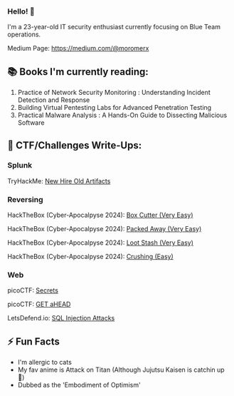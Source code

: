 ### Hello! 👋
I'm a 23-year-old IT security enthusiast currently focusing on Blue Team operations.

Medium Page: https://medium.com/@moromerx

## 📚 Books I'm currently reading:

1. Practice of Network Security Monitoring : Understanding Incident Detection and Response
2. Building Virtual Pentesting Labs for Advanced Penetration Testing
3. Practical Malware Analysis : A Hands-On Guide to Dissecting Malicious Software

## 🏴 CTF/Challenges Write-Ups:

### Splunk
TryHackMe: [New Hire Old Artifacts](Challenges/Splunk/New-Hire-Old-Artifacts{THM}.md)

### Reversing

HackTheBox (Cyber-Apocalpyse 2024): [Box Cutter (Very Easy)](https://github.com/moromerx/Blue-Team/blob/main/Challenges/Reverse%20Engineering/BoxCutter%7BHTB%7D.md)

HackTheBox (Cyber-Apocalpyse 2024): [Packed Away (Very Easy)](https://github.com/moromerx/Blue-Team/blob/main/Challenges/Reverse%20Engineering/PackedAway%7BHTB%7D.md)

HackTheBox (Cyber-Apocalpyse 2024): [Loot Stash (Very Easy)](https://github.com/moromerx/Blue-Team/blob/main/Challenges/Reverse%20Engineering/LootStash%7BHTB%7D.md)

HackTheBox (Cyber-Apocalpyse 2024): [Crushing (Easy)](https://github.com/moromerx/CTF-Challenges/blob/main/Challenges/Reverse%20Engineering/Crushing%7BHTB%7D.md)

### Web

picoCTF: [Secrets](https://github.com/moromerx/CTF-Challenges/blob/main/Challenges/Web%20Exploitation/picoCTF-Secrets.md)

picoCTF: [GET aHEAD](https://github.com/moromerx/CTF-Challenges/blob/main/Challenges/Web%20Exploitation/picoCTF-GET-aHEAD.md)

LetsDefend.io: [SQL Injection Attacks](https://github.com/moromerx/Detecting-Web-Attacks/blob/main/SQL-Injection-Attacks.md)

## ⚡ Fun Facts
* I'm allergic to cats
* My fav anime is Attack on Titan (Although Jujutsu Kaisen is catchin up 👀)
* Dubbed as the 'Embodiment of Optimism'

<!--
**moromerx/moromerx** is a ✨ _special_ ✨ repository because its `README.md` (this file) appears on your GitHub profile.

Here are some ideas to get you started:

## 🧱 Currently working on
(Updating soon...)

- 🔭 I’m currently working on ...
- 🌱 I’m currently learning ...
- 👯 I’m looking to collaborate on ...
- 🤔 I’m looking for help with ...
- 💬 Ask me about ...
- 📫 How to reach me: ...
- 😄 Pronouns: ...
- ⚡ Fun fact: ...
-->
